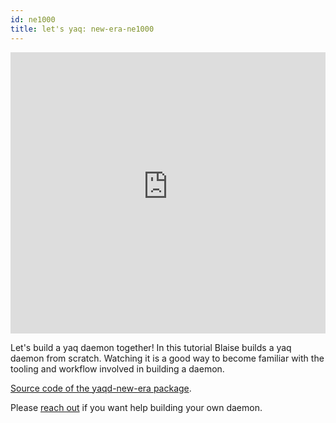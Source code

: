 ```yaml
---
id: ne1000
title: let's yaq: new-era-ne1000
---
```


<iframe width="100%" height="450" src="https://www.youtube-nocookie.com/embed/3G7bgBKsteI" frameborder="0" allow="accelerometer; clipboard-write; encrypted-media; gyroscope; picture-in-picture" allowfullscreen></iframe>

Let's build a yaq daemon together!
In this tutorial Blaise builds a yaq daemon from scratch.
Watching it is a good way to become familiar with the tooling and workflow involved in building a daemon.

[Source code of the yaqd-new-era package](https://gitlab.com/yaq/yaqd-new-era).

Please [reach out](https://yaq.fyi/contact/) if you want help building your own daemon.
